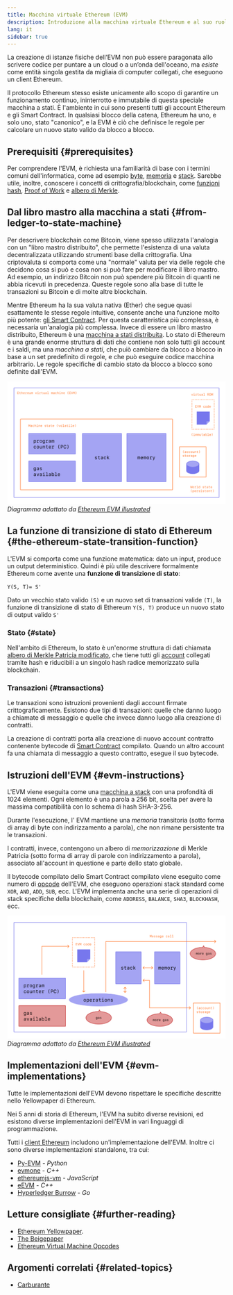 ```yaml
---
title: Macchina virtuale Ethereum (EVM)
description: Introduzione alla macchina virtuale Ethereum e al suo ruolo per quanto riguarda stato, transazioni e Smart Contract.
lang: it
sidebar: true
---
```


La creazione di istanze fisiche dell’EVM non può essere paragonata allo scrivere codice per puntare a un cloud o a un’onda dell'oceano, ma _esiste_ come entità singola gestita da migliaia di computer collegati, che eseguono un client Ethereum.

Il protocollo Ethereum stesso esiste unicamente allo scopo di garantire un funzionamento continuo, ininterrotto e immutabile di questa speciale macchina a stati. È l'ambiente in cui sono presenti tutti gli account Ethereum e gli Smart Contract. In qualsiasi blocco della catena, Ethereum ha uno, e solo uno, stato "canonico", e la EVM è ciò che definisce le regole per calcolare un nuovo stato valido da blocco a blocco.

## Prerequisiti {#prerequisites}

Per comprendere l'EVM, è richiesta una familiarità di base con i termini comuni dell'informatica, come ad esempio [byte](https://en.wikipedia.org/wiki/Byte), [memoria](https://en.wikipedia.org/wiki/Computer_memory) e [stack](<https://en.wikipedia.org/wiki/Stack_(abstract_data_type)>). Sarebbe utile, inoltre, conoscere i concetti di crittografia/blockchain, come [funzioni hash](https://en.wikipedia.org/wiki/Cryptographic_hash_function), [Proof of Work](https://en.wikipedia.org/wiki/Proof_of_work) e [albero di Merkle](https://en.wikipedia.org/wiki/Merkle_tree).

## Dal libro mastro alla macchina a stati {#from-ledger-to-state-machine}

Per descrivere blockchain come Bitcoin, viene spesso utilizzata l'analogia con un "libro mastro distribuito", che permette l'esistenza di una valuta decentralizzata utilizzando strumenti base della crittografia. Una criptovaluta si comporta come una "normale" valuta per via delle regole che decidono cosa si può e cosa non si può fare per modificare il libro mastro. Ad esempio, un indirizzo Bitcoin non può spendere più Bitcoin di quanti ne abbia ricevuti in precedenza. Queste regole sono alla base di tutte le transazioni su Bitcoin e di molte altre blockchain.

Mentre Ethereum ha la sua valuta nativa (Ether) che segue quasi esattamente le stesse regole intuitive, consente anche una funzione molto più potente: [gli Smart Contract](/developers/docs/smart-contracts/). Per questa caratteristica più complessa, è necessaria un'analogia più complessa. Invece di essere un libro mastro distribuito, Ethereum è una [macchina a stati distribuita](https://en.wikipedia.org/wiki/Finite-state_machine). Lo stato di Ethereum è una grande enorme struttura di dati che contiene non solo tutti gli account e i saldi, ma una _macchina a stati_, che puiò cambiare da blocco a blocco in base a un set predefinito di regole, e che può eseguire codice macchina arbitrario. Le regole specifiche di cambio stato da blocco a blocco sono definite dall'EVM.

![Ddiagramma che mostra la composizione dell'EVM](../../../../../developers/docs/evm/evm.png) _Diagramma adattato da [Ethereum EVM illustrated](https://takenobu-hs.github.io/downloads/ethereum_evm_illustrated.pdf)_

## La funzione di transizione di stato di Ethereum {#the-ethereum-state-transition-function}

L'EVM si comporta come una funzione matematica: dato un input, produce un output deterministico. Quindi è più utile descrivere formalmente Ethereum come avente una **funzione di transizione di stato**:

```
Y(S, T)= S'
```

Dato un vecchio stato valido `(S)` e un nuovo set di transazioni valide `(T)`, la funzione di transizione di stato di Ethereum `Y(S, T)` produce un nuovo stato di output valido `S'`

### Stato {#state}

Nell'ambito di Ethereum, lo stato è un'enorme struttura di dati chiamata [albero di Merkle Patricia modificato](https://eth.wiki/en/fundamentals/patricia-tree), che tiene tutti gli [account](/developers/docs/accounts/) collegati tramite hash e riducibili a un singolo hash radice memorizzato sulla blockchain.

### Transazioni {#transactions}

Le transazioni sono istruzioni provenienti dagli account firmate crittograficamente. Esistono due tipi di transazioni: quelle che danno luogo a chiamate di messaggio e quelle che invece danno luogo alla creazione di contratti.

La creazione di contratti porta alla creazione di nuovo account contratto contenente bytecode di [Smart Contract](/developers/docs/smart-contracts/anatomy/) compilato. Quando un altro account fa una chiamata di messaggio a questo contratto, esegue il suo bytecode.

## Istruzioni dell'EVM {#evm-instructions}

L'EVM viene eseguita come una [macchina a stack](https://en.wikipedia.org/wiki/Stack_machine) con una profondità di 1024 elementi. Ogni elemento è una parola a 256 bit, scelta per avere la massima compatibilità con lo schema di hash SHA-3-256.

<!-- ![A diagram showing the make up of the stack](./evm-stack.png)
_Diagram adapted from [Ethereum EVM illustrated](https://takenobu-hs.github.io/downloads/ethereum_evm_illustrated.pdf)_

Removed as we should probably show memory and account storage too if showing stack-->

Durante l'esecuzione, l' EVM mantiene una _memoria_ transitoria (sotto forma di array di byte con indirizzamento a parola), che non rimane persistente tra le transazioni.

I contratti, invece, contengono un albero di _memorizzazione_ di Merkle Patricia (sotto forma di array di parole con indirizzamento a parola), associato all'account in questione e parte dello stato globale.

Il bytecode compilato dello Smart Contract compilato viene eseguito come numero di [opcode](https://www.ethervm.io/) dell'EVM, che eseguono operazioni stack standard come `XOR`, `AND`, `ADD`, `SUB`, ecc. L'EVM implementa anche una serie di operazioni di stack specifiche della blockchain, come `ADDRESS`, `BALANCE`, `SHA3`, `BLOCKHASH`, ecc.

![Diagramma che mostra dove serve il carburante nelle operazioni dell'EVM](../../../../../developers/docs/gas/gas.png) _Diagramma adattato da [Ethereum EVM illustrated](https://takenobu-hs.github.io/downloads/ethereum_evm_illustrated.pdf)_

<!-- TODO add full list from  https://eth.wiki/concepts/evm/implementations -->

## Implementazioni dell'EVM {#evm-implementations}

Tutte le implementazioni dell'EVM devono rispettare le specifiche descritte nello Yellowpaper di Ethereum.

Nei 5 anni di storia di Ethereum, l'EVM ha subito diverse revisioni, ed esistono diverse implementazioni dell'EVM in vari linguaggi di programmazione.

Tutti i [client Ethereum](/developers/docs/nodes-and-clients/#clients) includono un'implementazione dell'EVM. Inoltre ci sono diverse implementazioni standalone, tra cui:

- [Py-EVM](https://github.com/ethereum/py-evm) - _Python_
- [evmone](https://github.com/ethereum/evmone) - _C++_
- [ethereumjs-vm](https://github.com/ethereumjs/ethereumjs-vm) - _JavaScript_
- [eEVM](https://github.com/microsoft/eevm) - _C++_
- [Hyperledger Burrow](https://github.com/hyperledger/burrow) - _Go_

## Letture consigliate {#further-reading}

- [Ethereum Yellowpaper](https://ethereum.github.io/yellowpaper/paper.pdf).
- [The Beigepaper](https://github.com/chronaeon/beigepaper)
- [Ethereum Virtual Machine Opcodes](https://www.ethervm.io/)

## Argomenti correlati {#related-topics}

- [Carburante](/developers/docs/gas/)
